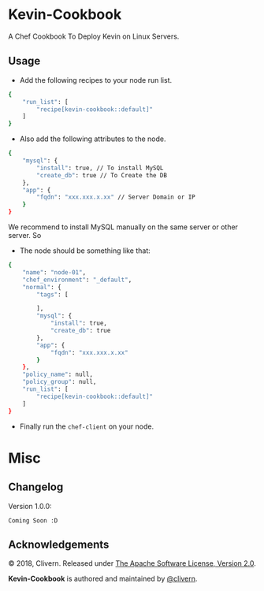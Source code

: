 Kevin-Cookbook
==============

A Chef Cookbook To Deploy Kevin on Linux Servers.


Usage
-----

- Add the following recipes to your node run list.

```bash
{
    "run_list": [
        "recipe[kevin-cookbook::default]"
    ]
}
```

- Also add the following attributes to the node.

```bash
{
    "mysql": {
        "install": true, // To install MySQL
        "create_db": true // To Create the DB
    },
    "app": {
        "fqdn": "xxx.xxx.x.xx" // Server Domain or IP
    }
}
```

We recommend to install MySQL manually on the same server or other server. So

- The node should be something like that:

```bash
{
    "name": "node-01",
    "chef_environment": "_default",
    "normal": {
        "tags": [

        ],
        "mysql": {
            "install": true,
            "create_db": true
        },
        "app": {
            "fqdn": "xxx.xxx.x.xx"
        }
    },
    "policy_name": null,
    "policy_group": null,
    "run_list": [
        "recipe[kevin-cookbook::default]"
    ]
}
```

- Finally run the `chef-client` on your node.


Misc
====

Changelog
---------
Version 1.0.0:
```
Coming Soon :D
```

Acknowledgements
----------------

© 2018, Clivern. Released under [The Apache Software License, Version 2.0](http://www.apache.org/licenses/LICENSE-2.0.txt).

**Kevin-Cookbook** is authored and maintained by [@clivern](http://github.com/clivern).

